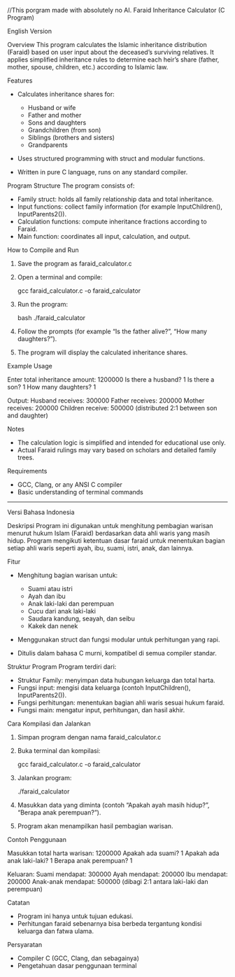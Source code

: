 //This porgram made with absolutely no AI.
Faraid Inheritance Calculator (C Program)

English Version

Overview
This program calculates the Islamic inheritance distribution (Faraid) based on user input about the deceased’s surviving relatives.
It applies simplified inheritance rules to determine each heir’s share (father, mother, spouse, children, etc.) according to Islamic law.

Features

* Calculates inheritance shares for:

  * Husband or wife
  * Father and mother
  * Sons and daughters
  * Grandchildren (from son)
  * Siblings (brothers and sisters)
  * Grandparents
    
* Uses structured programming with struct and modular functions.
* Written in pure C language, runs on any standard compiler.

Program Structure
The program consists of:

* Family struct: holds all family relationship data and total inheritance.
* Input functions: collect family information (for example InputChildren(), InputParents2()).
* Calculation functions: compute inheritance fractions according to Faraid.
* Main function: coordinates all input, calculation, and output.

How to Compile and Run

1. Save the program as faraid_calculator.c
2. Open a terminal and compile:
   
   gcc faraid_calculator.c -o faraid_calculator
   
4. Run the program:
   
   bash
   ./faraid_calculator
   
5. Follow the prompts (for example “Is the father alive?”, “How many daughters?”).
6. The program will display the calculated inheritance shares.

Example Usage


Enter total inheritance amount:
1200000
Is there a husband? 1
Is there a son? 1
How many daughters? 1


Output:
Husband receives: 300000
Father receives: 200000
Mother receives: 200000
Children receive: 500000 (distributed 2:1 between son and daughter)

Notes

* The calculation logic is simplified and intended for educational use only.
* Actual Faraid rulings may vary based on scholars and detailed family trees.

Requirements

* GCC, Clang, or any ANSI C compiler
* Basic understanding of terminal commands

---

Versi Bahasa Indonesia

Deskripsi
Program ini digunakan untuk menghitung pembagian warisan menurut hukum Islam (Faraid) berdasarkan data ahli waris yang masih hidup.
Program mengikuti ketentuan dasar faraid untuk menentukan bagian setiap ahli waris seperti ayah, ibu, suami, istri, anak, dan lainnya.

Fitur

* Menghitung bagian warisan untuk:

  * Suami atau istri
  * Ayah dan ibu
  * Anak laki-laki dan perempuan
  * Cucu dari anak laki-laki
  * Saudara kandung, seayah, dan seibu
  * Kakek dan nenek
    
* Menggunakan struct dan fungsi modular untuk perhitungan yang rapi.
* Ditulis dalam bahasa C murni, kompatibel di semua compiler standar.

Struktur Program
Program terdiri dari:

* Struktur Family: menyimpan data hubungan keluarga dan total harta.
* Fungsi input: mengisi data keluarga (contoh InputChildren(), InputParents2()).
* Fungsi perhitungan: menentukan bagian ahli waris sesuai hukum faraid.
* Fungsi main: mengatur input, perhitungan, dan hasil akhir.

Cara Kompilasi dan Jalankan

1. Simpan program dengan nama faraid_calculator.c
2. Buka terminal dan kompilasi:
   
   gcc faraid_calculator.c -o faraid_calculator
   
4. Jalankan program:
   
   ./faraid_calculator
   
6. Masukkan data yang diminta (contoh “Apakah ayah masih hidup?”, “Berapa anak perempuan?”).
7. Program akan menampilkan hasil pembagian warisan.

Contoh Penggunaan

Masukkan total harta warisan:
1200000
Apakah ada suami? 1
Apakah ada anak laki-laki? 1
Berapa anak perempuan? 1

Keluaran:
Suami mendapat: 300000
Ayah mendapat: 200000
Ibu mendapat: 200000
Anak-anak mendapat: 500000 (dibagi 2:1 antara laki-laki dan perempuan)

Catatan

* Program ini hanya untuk tujuan edukasi.
* Perhitungan faraid sebenarnya bisa berbeda tergantung kondisi keluarga dan fatwa ulama.

Persyaratan

* Compiler C (GCC, Clang, dan sebagainya)
* Pengetahuan dasar penggunaan terminal

